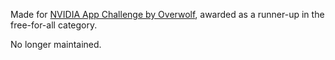 Made for [NVIDIA App Challenge by Overwolf](http://www.overwolf.com/nvidia-app-challenge/), awarded as a runner-up in the free-for-all category.

No longer maintained.

